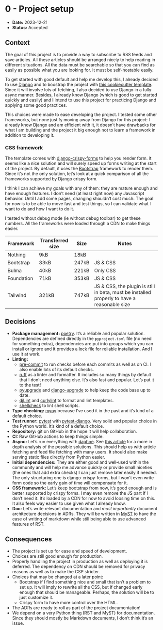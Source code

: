 # 0 - Project setup

* **Date:** 2023-12-21
* **Status:** Accepted

## Context

The goal of this project is to provide a way to subscribe to RSS feeds and save articles.
All these articles should be arranged nicely to help reading in different situations.
All the data must be searchable so that you can find as easily as possible what you are looking for.
It must be self-hostable easily.

To get started with good default and help me develop this, I already decided to use [Django](https://docs.djangoproject.com/) and to boostrap the project with [this cookiecutter template](https://cookiecutter-django.readthedocs.io/en/latest/).
Since it will involve lots of fetching, I also decided to use Django in a fully async manner.
Besides, I already know Django (which is good to get started quickly and easily) and I intend to use this project for practicing Django and applying some good practices.

This choices were made to ease developing the project. I tested some other frameworks, but none justify moving away from Django for this project: I already know Django and am efficient with it, it doesn’t have drawbacks for what I am building and the project it big enough not to learn a framework in addition to developing it. 

### CSS framework

The template comes with [django-crispy-forms](https://github.com/django-crispy-forms/django-crispy-forms) to help you render form.
It seems like a nice solution and will surely speed up forms writing at the start of the project.
By default, it uses the [Bootstrap](https://getbootstrap.com/) framework to render them.
Since it’s not the only solution, let’s look at a quick comparison of all the frameworks supported by Django crispy form.

I think I can achieve my goals with any of them: they are mature enough and have enough features.
I don’t need (at least right now) any Javascript behavior.
Until I add some pages, changing shouldn’t cost much.
The goal for now is to be able to move fast and test things, so I can validate what I want to do and how I want to do it.

I tested without debug mode (ie without debug toolbar) to get these numbers.
All the frameworks were loaded through a CDN to make things easier.

| Framework  | Transferred size | Size  | Notes                                                                                       |
|------------|------------------|-------|---------------------------------------------------------------------------------------------|
| Nothing    | 9kB              | 18kB  |                                                                                             |
| Bootstrap  | 33kB             | 247kB | JS & CSS                                                                                    |
| Bulma      | 40kB             | 221kB | Only CSS                                                                                    |
| Foundation | 71kB             | 353kB | JS & CSS                                                                                    |
| Tailwind   | 321kB            | 747kB | JS & CSS, the plugin is still in beta, must be installed properly to have a reasonable size |


## Decisions

* **Package management:** [poetry](https://python-poetry.org/). It’s a reliable and popular solution. Dependencies are defined directly in the `pyproject.toml` file (no need for something extra), dependencies are put into groups which you can install or ignore and it provides a lock file for reliable installation. And I use it at work.
* **Linting:**
  * [pre-commit](https://pre-commit.com/) to run checks before each commits as well as on CI. I also enable lots of its default checks.
  * [ruff](https://docs.astral.sh/ruff/) as a linter and formatter. It includes so many things by default that I don’t need anything else. It’s also fast and popular. Let’s put it to the test!
  * [pyupgrade](https://github.com/asottile/pyupgrade) and [django-upgrade](https://github.com/adamchainz/django-upgrade) to help keep the code base up to date.
  * [djLint](https://github.com/Riverside-Healthcare/djLint) and [curlylint](https://github.com/thibaudcolas/curlylint) to format and lint templates.
  * [shellcheck](https://github.com/shellcheck-py/shellcheck-py) to lint shell scripts.
* **Type checking:** [mypy](https://mypy.readthedocs.io/en/stable/index.html) because I’ve used it in the past and it’s kind of a default choice.
* **Test runner:** [pytest](https://docs.pytest.org/en/7.4.x/) with [pytest-django](https://pytest-django.readthedocs.io/en/latest/). Very solid and popular choice in the Python world. It’s kind of a default choice.
* **Repository:** git on GitHub in the hope it will help collaboration.
* **CI:** Raw GitHub actions to keep things simple.
* **Async:** Let’s run everything with [daphne](https://github.com/django/daphne). See [this article](https://www.jujens.eu/posts/en/2023/Dec/10/django-async/#django-async) for a more in depth analysis of the possible solutions. This should help us with article fetching and feed file fetching with many users. It should also make serving static files directly from Python easier.
* **Initial dependencies:** They are either good and well-used within the community and will help me advance quickly or provide small niceties (the ones that add extra checks) I can just remove later easily if needed. The only structuring one is django-crispy-forms, but I won’t even write form code so the early gain of time will compensate for it.
* **CSS framework:** Let’s keep bootstrap from now, it’s good enough and is better supported by crispy forms. I may even remove the JS part if I don’t need it. It’s loaded by a CDN for now to avoid loosing time on this. It also feels way easier to use given what I already know.
* **Doc:** Let’s write relevant documentation and *most importantly* document architecture decisions in ADRs. They will be written in [MyST](https://myst-parser.readthedocs.io/en/stable/intro.html) to have the ease of writing of markdown while still being able to use advanced features of RST. 


## Consequences

* The project is set up for ease and speed of development.
* Choices are still good enough for production.
* Properly handling the project in production as well as deploying it is deferred. The dependency on CDN should be removed for privacy reasons as well as to make the CSP stricter.
* Choices that may be changed at a later point:
  * Bootstrap if I find something nice and small that isn’t a problem to set up. It will imply to rewrite all the CSS, but if changed early enough that should be manageable. Perhaps, the solution will be to just customize it.
  * Crispy form to have more control over the HTML.
* The ADRs are ready to roll as part of the project documentation!
* We depend on a very Python thing (RST and MyST) for documentation. Since they should mostly be Markdown documents, I don’t think it’s an issue.
